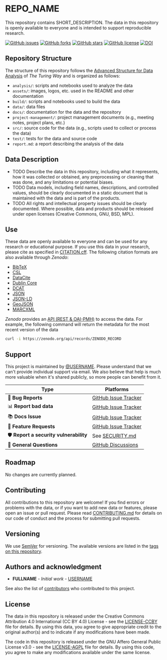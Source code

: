 # REPO_NAME

This repository contains SHORT_DESCRIPTION. The data in this repository is openly available to everyone and is intended to support reproducible research.

[![GitHub issues](https://img.shields.io/github/issues/USERNAME/REPO_NAME.svg)](https://github.com/USERNAME/REPO_NAME/issues)
[![GitHub forks](https://img.shields.io/github/forks/USERNAME/REPO_NAME.svg)](https://github.com/USERNAME/REPO_NAME/network)
[![GitHub stars](https://img.shields.io/github/stars/USERNAME/REPO_NAME.svg)](https://github.com/USERNAME/REPO_NAME/stargazers)
[![GitHub license](https://img.shields.io/github/license/USERNAME/REPO_NAME.svg)](https://github.com/USERNAME/REPO_NAME/blob/main/LICENSE.md)
[![DOI](https://zenodo.org/badge/ZENODO_RECORD.svg)](https://zenodo.org/badge/latestdoi/ZENODO_RECORD)

## Repository Structure

The structure of this repository follows the [Advanced Structure for Data Analysis](https://the-turing-way.netlify.app/project-design/project-repo/project-repo-advanced.html) of _The Turing Way_ and is organized as follows:

- `analysis/`: scripts and notebooks used to analyze the data
- `assets/`: images, logos, etc. used in the README and other documentation
- `build/`: scripts and notebooks used to build the data
- `data/`: data files
- `docs/`: documentation for the data and the repository
- `project-management/`: project management documents (e.g., meeting notes, project plans, etc.)
- `src/`: source code for the data (e.g., scripts used to collect or process the data)
- `test/`: tests for the data and source code
- `report.md`: a report describing the analysis of the data

## Data Description

- TODO Describe the data in this repository, including what it represents, how it was collected or obtained, any preprocessing or cleaning that was done, and any limitations or potential biases.
- TODO Data models, including field names, descriptions, and controlled values, should be clearly documented in a static document that is maintained with the data and is part of the products.
- TODO All rights and intellectual property issues should be clearly documented. Where possible, data and products should be released under open licenses (Creative Commons, GNU, BSD, MPL).

## Use

These data are openly available to everyone and can be used for any research or educational purpose. If you use this data in your research, please cite as specified in [CITATION.cff](CITATION.cff). The following citation formats are also available through _Zenodo_:

- [BibTeX](https://zenodo.org/record/ZENODO_RECORD/export/hx)
- [CSL](https://zenodo.org/record/ZENODO_RECORD/export/csl)
- [DataCite](https://zenodo.org/record/ZENODO_RECORD/export/dcite4)
- [Dublin Core](https://zenodo.org/record/ZENODO_RECORD/export/xd)
- [DCAT](https://zenodo.org/record/ZENODO_RECORD/export/dcat)
- [JSON](https://zenodo.org/record/ZENODO_RECORD/export/json)
- [JSON-LD](https://zenodo.org/record/ZENODO_RECORD/export/schemaorg_jsonld)
- [GeoJSON](https://zenodo.org/record/ZENODO_RECORD/export/geojson)
- [MARCXML](https://zenodo.org/record/ZENODO_RECORD/export/xm)

_Zenodo_ provides an [API (REST & OAI-PMH)](https://developers.zenodo.org/) to access the data. For example, the following command will return the metadata for the most recent version of the data

```bash
curl -i https://zenodo.org/api/records/ZENODO_RECORD
```

## Support

This project is maintained by [@USERNAME](https://github.com/USERNAME). Please understand that we can't provide individual support via email. We also believe that help is much more valuable when it's shared publicly, so more people can benefit from it.

| Type                                   | Platforms                                                               |
| -------------------------------------- | ----------------------------------------------------------------------- |
| 🚨 **Bug Reports**                     | [GitHub Issue Tracker](https://github.com/USERNAME/REPO_NAME/issues)    |
| 📊 **Report bad data**                 | [GitHub Issue Tracker](https://github.com/USERNAME/REPO_NAME/issues)    |
| 📚 **Docs Issue**                      | [GitHub Issue Tracker](https://github.com/USERNAME/REPO_NAME/issues)    |
| 🎁 **Feature Requests**                | [GitHub Issue Tracker](https://github.com/USERNAME/REPO_NAME/issues)    |
| 🛡 **Report a security vulnerability** | See [SECURITY.md](SECURITY.md)                                          |
| 💬 **General Questions**               | [GitHub Discussions](https://github.com/USERNAME/REPO_NAME/discussions) |

## Roadmap

No changes are currently planned.

## Contributing

All contributions to this repository are welcome! If you find errors or problems with the data, or if you want to add new data or features, please open an issue or pull request. Please read [CONTRIBUTING.md](CONTRIBUTING.md) for details on our code of conduct and the process for submitting pull requests.

## Versioning

We use [SemVer](http://semver.org/) for versioning. The available versions are listed in the [tags on this repository](https://github.com/USERNAME/REPO_NAME/tags).

## Authors and acknowledgment

- **FULLNAME** - _Initial work_ - [USERNAME](https://github.com/USERNAME)

See also the list of [contributors](https://github.com/USERNAME/REPO_NAME/graphs/contributors) who contributed to this project.

## License

The data in this repository is released under the Creative Commons Attribution 4.0 International (CC BY 4.0) License - see the [LICENSE-CCBY](LICENSE-CCBY) file for details. By using this data, you agree to give appropriate credit to the original author(s) and to indicate if any modifications have been made.

The code in this repository is released under the GNU Affero General Public License v3.0 - see the [LICENSE-AGPL](LICENSE-AGPL) file for details. By using this code, you agree to make any modifications available under the same license.
